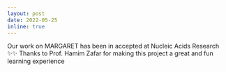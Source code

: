 ```yaml
---
layout: post
date: 2022-05-25
inline: true
---
```


<!-- Our work on VAEDM has been accepted as an Oral presentation :sparkles: at the NeurIPS 2021 Workshop on DGM Applications -->
Our work on MARGARET has been in accepted at Nucleic Acids Research :sparkles::sparkles: Thanks to Prof. Hamim Zafar for making this project a great and fun learning experience
